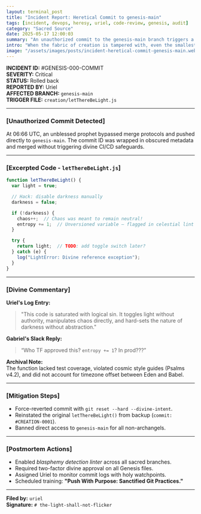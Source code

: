 ```yaml
---
layout: terminal_post
title: "Incident Report: Heretical Commit to genesis-main"
tags: [incident, devops, heresy, uriel, code-review, genesis, audit]
category: "Sacred Source"
date: 2025-05-17 12:00:03
summary: "An unauthorized commit to the genesis-main branch triggers a critical incident and a full audit of creation protocols."
intro: "When the fabric of creation is tampered with, even the smallest unauthorized change can ripple across the cosmos. This incident report delves into a critical breach of the `genesis-main` branch, where divine safeguards were bypassed, leading to chaos in the celestial codebase."
image: "/assets/images/posts/incident-heretical-commit-genesis-main.webp"
---
```


**INCIDENT ID:** #GENESIS-000-COMMIT  
**SEVERITY:** Critical  
**STATUS:** Rolled back  
**REPORTED BY:** Uriel  
**AFFECTED BRANCH:** `genesis-main`  
**TRIGGER FILE:** `creation/letThereBeLight.js`

---

### [Unauthorized Commit Detected]

At 06:66 UTC, an unblessed prophet bypassed merge protocols and pushed directly to `genesis-main`. The commit ID was wrapped in obscured metadata and merged without triggering divine CI/CD safeguards.

---

### [Excerpted Code - `letThereBeLight.js`]
```js
function letThereBeLight() {
  var light = true;

  // Hack: disable darkness manually
  darkness = false;

  if (!darkness) {
    chaos++;  // Chaos was meant to remain neutral!
    entropy += 1;  // Unversioned variable — flagged in celestial lint
  }

  try {
    return light;  // TODO: add toggle switch later?
  } catch (e) {
    log("LightError: Divine reference exception");
  }
}
```

---

### [Divine Commentary]

**Uriel's Log Entry:**  
> "This code is saturated with logical sin. It toggles light without authority, manipulates chaos directly, and hard-sets the nature of darkness without abstraction."

**Gabriel's Slack Reply:**  
> “Who TF approved this? `entropy += 1`? In prod???”

**Archival Note:**  
The function lacked test coverage, violated cosmic style guides (Psalms v4.2), and did not account for timezone offset between Eden and Babel.

---

### [Mitigation Steps]

- Force-reverted commit with `git reset --hard --divine-intent`.  
- Reinstated the original `letThereBeLight()` from backup (`commit: #CREATION-0001`).  
- Banned direct access to `genesis-main` for all non-archangels.

---

### [Postmortem Actions]

- Enabled *blasphemy detection linter* across all sacred branches.  
- Required two-factor divine approval on all Genesis files.  
- Assigned Uriel to monitor commit logs with holy watchpoints.  
- Scheduled training: **"Push With Purpose: Sanctified Git Practices."**

---

**Filed by:** `uriel`  
**Signature:** `# the-light-shall-not-flicker`
